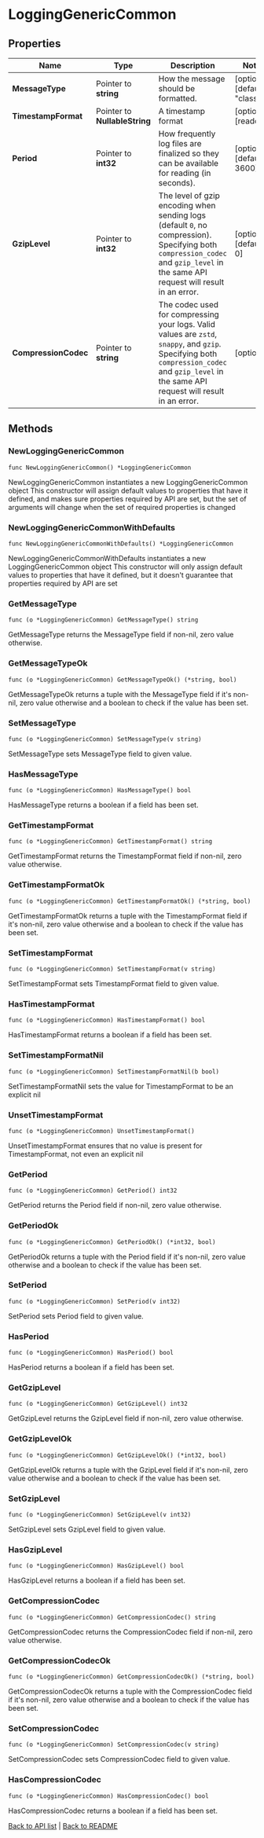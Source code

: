 # LoggingGenericCommon

## Properties

Name | Type | Description | Notes
------------ | ------------- | ------------- | -------------
**MessageType** | Pointer to **string** | How the message should be formatted. | [optional] [default to "classic"]
**TimestampFormat** | Pointer to **NullableString** | A timestamp format | [optional] [readonly] 
**Period** | Pointer to **int32** | How frequently log files are finalized so they can be available for reading (in seconds). | [optional] [default to 3600]
**GzipLevel** | Pointer to **int32** | The level of gzip encoding when sending logs (default `0`, no compression). Specifying both `compression_codec` and `gzip_level` in the same API request will result in an error. | [optional] [default to 0]
**CompressionCodec** | Pointer to **string** | The codec used for compressing your logs. Valid values are `zstd`, `snappy`, and `gzip`. Specifying both `compression_codec` and `gzip_level` in the same API request will result in an error. | [optional] 

## Methods

### NewLoggingGenericCommon

`func NewLoggingGenericCommon() *LoggingGenericCommon`

NewLoggingGenericCommon instantiates a new LoggingGenericCommon object
This constructor will assign default values to properties that have it defined,
and makes sure properties required by API are set, but the set of arguments
will change when the set of required properties is changed

### NewLoggingGenericCommonWithDefaults

`func NewLoggingGenericCommonWithDefaults() *LoggingGenericCommon`

NewLoggingGenericCommonWithDefaults instantiates a new LoggingGenericCommon object
This constructor will only assign default values to properties that have it defined,
but it doesn't guarantee that properties required by API are set

### GetMessageType

`func (o *LoggingGenericCommon) GetMessageType() string`

GetMessageType returns the MessageType field if non-nil, zero value otherwise.

### GetMessageTypeOk

`func (o *LoggingGenericCommon) GetMessageTypeOk() (*string, bool)`

GetMessageTypeOk returns a tuple with the MessageType field if it's non-nil, zero value otherwise
and a boolean to check if the value has been set.

### SetMessageType

`func (o *LoggingGenericCommon) SetMessageType(v string)`

SetMessageType sets MessageType field to given value.

### HasMessageType

`func (o *LoggingGenericCommon) HasMessageType() bool`

HasMessageType returns a boolean if a field has been set.

### GetTimestampFormat

`func (o *LoggingGenericCommon) GetTimestampFormat() string`

GetTimestampFormat returns the TimestampFormat field if non-nil, zero value otherwise.

### GetTimestampFormatOk

`func (o *LoggingGenericCommon) GetTimestampFormatOk() (*string, bool)`

GetTimestampFormatOk returns a tuple with the TimestampFormat field if it's non-nil, zero value otherwise
and a boolean to check if the value has been set.

### SetTimestampFormat

`func (o *LoggingGenericCommon) SetTimestampFormat(v string)`

SetTimestampFormat sets TimestampFormat field to given value.

### HasTimestampFormat

`func (o *LoggingGenericCommon) HasTimestampFormat() bool`

HasTimestampFormat returns a boolean if a field has been set.

### SetTimestampFormatNil

`func (o *LoggingGenericCommon) SetTimestampFormatNil(b bool)`

 SetTimestampFormatNil sets the value for TimestampFormat to be an explicit nil

### UnsetTimestampFormat
`func (o *LoggingGenericCommon) UnsetTimestampFormat()`

UnsetTimestampFormat ensures that no value is present for TimestampFormat, not even an explicit nil
### GetPeriod

`func (o *LoggingGenericCommon) GetPeriod() int32`

GetPeriod returns the Period field if non-nil, zero value otherwise.

### GetPeriodOk

`func (o *LoggingGenericCommon) GetPeriodOk() (*int32, bool)`

GetPeriodOk returns a tuple with the Period field if it's non-nil, zero value otherwise
and a boolean to check if the value has been set.

### SetPeriod

`func (o *LoggingGenericCommon) SetPeriod(v int32)`

SetPeriod sets Period field to given value.

### HasPeriod

`func (o *LoggingGenericCommon) HasPeriod() bool`

HasPeriod returns a boolean if a field has been set.

### GetGzipLevel

`func (o *LoggingGenericCommon) GetGzipLevel() int32`

GetGzipLevel returns the GzipLevel field if non-nil, zero value otherwise.

### GetGzipLevelOk

`func (o *LoggingGenericCommon) GetGzipLevelOk() (*int32, bool)`

GetGzipLevelOk returns a tuple with the GzipLevel field if it's non-nil, zero value otherwise
and a boolean to check if the value has been set.

### SetGzipLevel

`func (o *LoggingGenericCommon) SetGzipLevel(v int32)`

SetGzipLevel sets GzipLevel field to given value.

### HasGzipLevel

`func (o *LoggingGenericCommon) HasGzipLevel() bool`

HasGzipLevel returns a boolean if a field has been set.

### GetCompressionCodec

`func (o *LoggingGenericCommon) GetCompressionCodec() string`

GetCompressionCodec returns the CompressionCodec field if non-nil, zero value otherwise.

### GetCompressionCodecOk

`func (o *LoggingGenericCommon) GetCompressionCodecOk() (*string, bool)`

GetCompressionCodecOk returns a tuple with the CompressionCodec field if it's non-nil, zero value otherwise
and a boolean to check if the value has been set.

### SetCompressionCodec

`func (o *LoggingGenericCommon) SetCompressionCodec(v string)`

SetCompressionCodec sets CompressionCodec field to given value.

### HasCompressionCodec

`func (o *LoggingGenericCommon) HasCompressionCodec() bool`

HasCompressionCodec returns a boolean if a field has been set.


[Back to API list](../README.md#documentation-for-api-endpoints) | [Back to README](../README.md)
